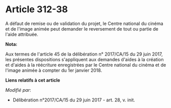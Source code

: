 # Article 312-38

A défaut de remise ou de validation du projet, le Centre national du cinéma et de l'image animée peut demander le reversement
de tout ou partie de l'aide attribuée.

**Nota:**

Aux termes de l'article 45 de la délibération n° 2017/CA/15 du 29 juin 2017, les présentes dispositions s'appliquent aux
demandes d'aides à la création et d'aides à la réécriture enregistrées par le Centre national du cinéma et de l'image animée
à compter du 1er janvier 2018.

**Liens relatifs à cet article**

_Modifié par_:

  - Délibération n°2017/CA/15 du 29 juin 2017 - art. 28, v. init.
